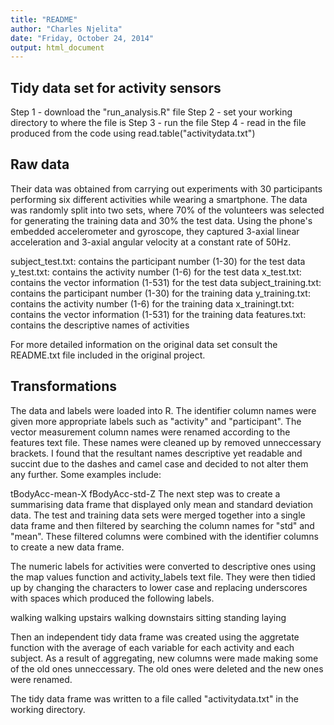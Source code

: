```yaml
---
title: "README"
author: "Charles Njelita"
date: "Friday, October 24, 2014"
output: html_document
---
```


## Tidy data set for activity sensors
Step 1 - download the "run_analysis.R" file
Step 2 - set your working directory to where the file is
Step 3 - run the file
Step 4 - read in the file produced from the code using read.table("activitydata.txt")

## Raw data

Their data was obtained from carrying out experiments with 30 participants performing six different activities while wearing a smartphone. The data was randomly split into two sets, where 70% of the volunteers was selected for generating the training data and 30% the test data. Using the phone's embedded accelerometer and gyroscope, they captured 3-axial linear acceleration and 3-axial angular velocity at a constant rate of 50Hz.

subject_test.txt: contains the participant number (1-30) for the test data
y_test.txt: contains the activity number (1-6) for the test data
x_test.txt: contains the vector information (1-531) for the test data
subject_training.txt: contains the participant number (1-30) for the training data
y_training.txt: contains the activity number (1-6) for the training data
x_trainingt.txt: contains the vector information (1-531) for the training data
features.txt: contains the descriptive names of activities

For more detailed information on the original data set consult the README.txt file included in the original project.

## Transformations

The data and labels were loaded into R. The identifier column names were given more appropriate labels such as "activity" and "participant". The vector measurement column names were renamed according to the features text file. These names were cleaned up by removed unneccessary brackets. I found that the resultant names descriptive yet readable and succint due to the dashes and camel case and decided to not alter them any further. Some examples include:

tBodyAcc-mean-X
fBodyAcc-std-Z
The next step was to create a summarising data frame that displayed only mean and standard deviation data. The test and training data sets were merged together into a single data frame and then filtered by searching the column names for "std" and "mean". These filtered columns were combined with the identifier columns to create a new data frame.

The numeric labels for activities were converted to descriptive ones using the map values function and activity_labels text file. They were then tidied up by changing the characters to lower case and replacing underscores with spaces which produced the following labels.

walking
walking upstairs
walking downstairs
sitting
standing
laying

Then an independent tidy data frame was created using the aggretate function with the average of each variable for each activity and each subject. As a result of aggregating, new columns were made making some of the old ones unneccessary. The old ones were deleted and the new ones were renamed.

The tidy data frame was written to a file called "activitydata.txt" in the working directory.
